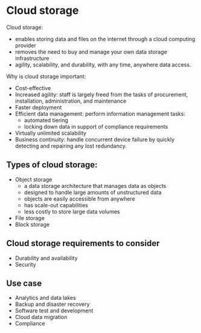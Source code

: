 # Cloud storage
Cloud storage:
*  enables storing data and files on the internet through a cloud computing provider
* removes the need to buy and manage your own data storage infrastructure
* agility, scalability, and durability, with any time, anywhere data access.

Why is cloud storage important:
* Cost-effective
* Increased agility: staff is largely freed from the tasks of procurement, installation, administration, and maintenance
* Faster deployment
* Efficient data management: perform information management tasks:
    * automated tiering
    * locking down data in support of compliance requirements
* Virtually unlimited scalability
* Business continuity: handle concurrent device failure by quickly detecting and repairing any lost redundancy.

## Types of cloud storage:
* Object storage
    * a data storage architecture that manages data as objects
    * designed to handle large amounts of unstructured data
    * objects are easily accessible from anywhere
    * has scale-out capabilities
    * less costly to store large data volumes
* File storage
* Block storage

## Cloud storage requirements to consider
* Durability and availability
* Security

## Use case
* Analytics and data lakes
* Backup and disaster recovery
* Software test and development
* Cloud data migration
* Compliance
